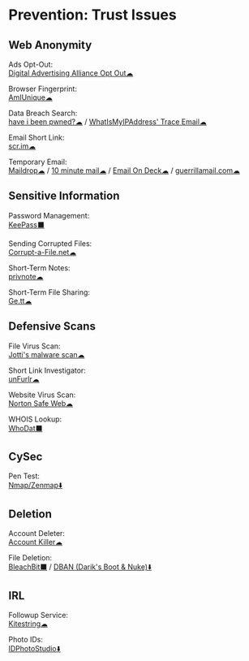 # Prevention: Trust Issues

## Web Anonymity

Ads Opt-Out:  
	[Digital Advertising Alliance Opt Out☁](http://www.aboutads.info/choices/)

Browser Fingerprint:  
	[AmIUnique☁](https://amiunique.org/)

Data Breach Search:  
	[have i been pwned?☁](https://haveibeenpwned.com/) / 
	[WhatIsMyIPAddress' Trace Email☁](https://whatismyipaddress.com/trace-email)

Email Short Link:  
	[scr.im☁](http://scr.im/)

Temporary Email:  
	[Maildrop☁](https://maildrop.cc/) / 
	[10 minute mail☁](https://10minutemail.com/) / 
	[Email On Deck☁](https://www.emailondeck.com/) / 
	[guerrillamail.com☁](https://www.guerrillamail.com/)

## Sensitive Information

Password Management:  
	[KeePass⬛](https://keepass.info/)

Sending Corrupted Files:  
	[Corrupt-a-File.net☁](https://corrupt-a-file.net/)

Short-Term Notes:  
	[privnote☁](https://privnote.com/)

Short-Term File Sharing:  
	[Ge.tt☁](http://ge.tt/)

## Defensive Scans

File Virus Scan:  
	[Jotti's malware scan☁](https://virusscan.jotti.org/)

Short Link Investigator:  
	[unFurlr☁](https://unfurlr.com/)

Website Virus Scan:  
	[Norton Safe Web☁](https://safeweb.norton.com/)

WHOIS Lookup:  
	[WhoDat⬛](https://portableapps.com/apps/utilities/whodat-portable)

## CySec

Pen Test:  
	[Nmap/Zenmap⬇️](https://nmap.org/)

## Deletion

Account Deleter:  
	[Account Killer☁](https://www.accountkiller.com/en/popular)

File Deletion:  
	[BleachBit⬛](https://www.bleachbit.org/) / 
	[DBAN (Darik's Boot & Nuke)⬇️](https://dban.org/)

## IRL

Followup Service:  
	[Kitestring☁](https://www.kitestring.io/)

Photo IDs:  
	[IDPhotoStudio⬇️](https://kcsoftwares.com/?idps)
